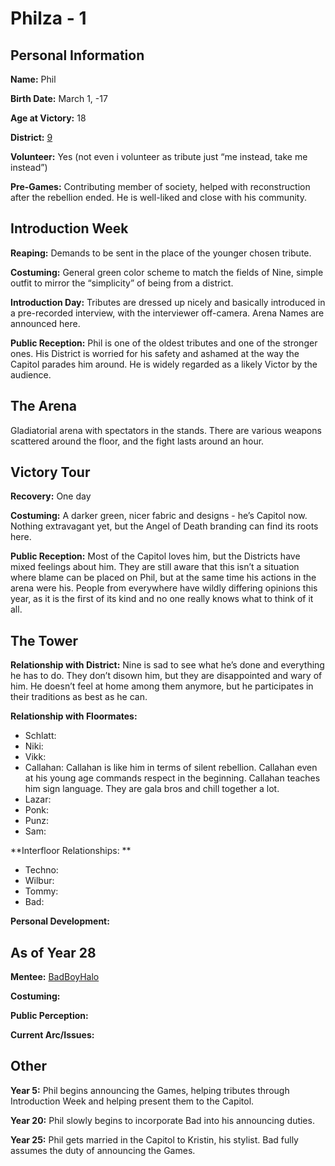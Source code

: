 # Philza - 1

## Personal Information
**Name:** Phil

**Birth Date:** March 1, -17

**Age at Victory:** 18

**District:** [9](https://github.com/lynxleitmotif/lynxleitmotif/Worldbuilding/Districts/district9.md)

**Volunteer:** Yes (not even i volunteer as tribute just “me instead, take me instead”)

**Pre-Games:** Contributing member of society, helped with reconstruction after the rebellion ended. He is well-liked and close with his community.

## Introduction Week
**Reaping:** Demands to be sent in the place of the younger chosen tribute.

**Costuming:** General green color scheme to match the fields of Nine, simple outfit to mirror the “simplicity” of being from a district.

**Introduction Day:** Tributes are dressed up nicely and basically introduced in a pre-recorded interview, with the interviewer off-camera. Arena Names are announced here.

**Public Reception:** Phil is one of the oldest tributes and one of the stronger ones. His District is worried for his safety and ashamed at the way the Capitol parades him around. He is widely regarded as a likely Victor by the audience.

## The Arena
Gladiatorial arena with spectators in the stands. There are various weapons scattered around the floor, and the fight lasts around an hour.

## Victory Tour
**Recovery:** One day

**Costuming:** A darker green, nicer fabric and designs - he’s Capitol now. Nothing extravagant yet, but the Angel of Death branding can find its roots here.

**Public Reception:** Most of the Capitol loves him, but the Districts have mixed feelings about him. They are still aware that this isn’t a situation where blame can be placed on Phil, but at the same time his actions in the arena were his. People from everywhere have wildly differing opinions this year, as it is the first of its kind and no one really knows what to think of it all.

## The Tower
**Relationship with District:** Nine is sad to see what he’s done and everything he has to do. They don’t disown him, but they are disappointed and wary of him. He doesn’t feel at home among them anymore, but he participates in their traditions as best as he can.

**Relationship with Floormates:** 
- Schlatt: 
- Niki: 
- Vikk:
- Callahan: Callahan is like him in terms of silent rebellion. Callahan even at his young age commands respect in the beginning. Callahan teaches him sign language. They are gala bros and chill together a lot.
- Lazar: 
- Ponk: 
- Punz: 
- Sam: 

**Interfloor Relationships: **
- Techno: 
- Wilbur: 
- Tommy:
- Bad: 

**Personal Development:**

## As of Year 28
**Mentee:** [BadBoyHalo](../floor2/BadBoyHalo)

**Costuming:**

**Public Perception:**

**Current Arc/Issues:**

## Other
**Year 5:** Phil begins announcing the Games, helping tributes through Introduction Week and helping present them to the Capitol. 

**Year 20:** Phil slowly begins to incorporate Bad into his announcing duties.

**Year 25:** Phil gets married in the Capitol to Kristin, his stylist. Bad fully assumes the duty of announcing the Games.
